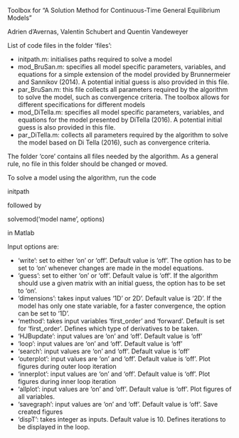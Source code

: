 Toolbox for “A Solution Method for Continuous-Time General Equilibrium Models”

Adrien d’Avernas, Valentin Schubert and Quentin Vandeweyer

List of code files in the folder ‘files’:

- initpath.m: initialises paths required to solve a model
- mod_BruSan.m: specifies all model specific parameters, variables, and equations for a simple extension of the model provided by Brunnermeier and Sannikov (2014). A potential initial guess is also provided in this file.
- par_BruSan.m: this file collects all parameters required by the algorithm to solve the model, such as convergence criteria. The toolbox allows for different specifications for different models
- mod_DiTella.m: specifies all model specific parameters, variables, and equations for the model presented by DiTella (2016). A potential initial guess is also provided in this file.
- par_DiTella.m: collects all parameters required by the algorithm to solve the model based on Di Tella (2016), such as convergence criteria.

The folder ‘core’ contains all files needed by the algorithm. As a general rule, no file in this folder should be changed or moved. 

To solve a model using the algorithm, run the code

initpath

followed by 

solvemod(‘model name’, options)

in Matlab

Input options are:
- ‘write’: set to either ‘on’ or ‘off’. Default value is ‘off’. The option has to be set to ‘on’ whenever changes are made in the model equations.
- ‘guess’: set to either ‘on’ or ‘off’. Default value is ‘off’. If the algorithm should use a given matrix with an initial guess, the option has to be set to ‘on’.
- ‘dimensions’: takes input values ‘1D’ or 2D’. Default value is ‘2D’. If the model has only one state variable, for a faster convergence, the option can be set to ‘1D’.
- ‘method’: takes input variables ‘first_order’ and ‘forward’. Default is set for ‘first_order’. Defines which type of derivatives to be taken.
- ‘HJBupdate’: input values are ‘on’ and ‘off’. Default value is ‘off’
- ‘loop’: input values are ‘on’ and ‘off’. Default value is ‘off’
- ‘search’: input values are ‘on’ and ‘off’. Default value is ‘off’
- ‘outerplot’: input values are ‘on’ and ‘off’. Default value is ‘off’. Plot figures during outer loop iteration
- ‘innerplot’: input values are ‘on’ and ‘off’. Default value is ‘off’. Plot figures during inner loop iteration
- ‘allplot’: input values are ‘on’ and ‘off’. Default value is ‘off’. Plot figures of all variables.
- ‘savegraph’: input values are ‘on’ and ‘off’. Default value is ‘off’. Save created figures
- ‘dispT’: takes integer as inputs. Default value is 10. Defines iterations to be displayed in the loop.
